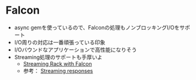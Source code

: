 # Falcon

* async gemを使っているので、Falconの処理もノンブロッキングI/Oをサポート
* I/O周りの対応は一番頑張っている印象
* I/Oバウンドなアプリケーションで高性能になりそう
* Streaming処理のサポートも手厚いよ
    * [Streaming Rack with Falcon](https://www.codeotaku.com/journal/2024-11/streaming-rack/index)
    * 参考： [Streaming responses](https://github.com/rack/rack/issues/1600)
